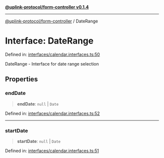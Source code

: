 [**@uplink-protocol/form-controller v0.1.4**](../README.md)

***

[@uplink-protocol/form-controller](../globals.md) / DateRange

# Interface: DateRange

Defined in: [interfaces/calendar.interfaces.ts:50](https://github.com/jmkcoder/uplink-protocol-calendar/blob/90165c1152662e28e3c591acea1b996d16646319/src/interfaces/calendar.interfaces.ts#L50)

DateRange - Interface for date range selection

## Properties

### endDate

> **endDate**: `null` \| `Date`

Defined in: [interfaces/calendar.interfaces.ts:52](https://github.com/jmkcoder/uplink-protocol-calendar/blob/90165c1152662e28e3c591acea1b996d16646319/src/interfaces/calendar.interfaces.ts#L52)

***

### startDate

> **startDate**: `null` \| `Date`

Defined in: [interfaces/calendar.interfaces.ts:51](https://github.com/jmkcoder/uplink-protocol-calendar/blob/90165c1152662e28e3c591acea1b996d16646319/src/interfaces/calendar.interfaces.ts#L51)
